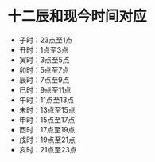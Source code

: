 十二辰和现今时间对应  
===

- 子时：23点至1点
- 丑时：1点至3点
- 寅时：3点至5点
- 卯时：5点至7点
- 辰时：7点至9点
- 巳时：9点至11点
- 午时：11点至13点
- 未时：13点至15点
- 申时：15点至17点
- 酉时：17点至19点
- 戌时：19点至21点
- 亥时：21点至23点



